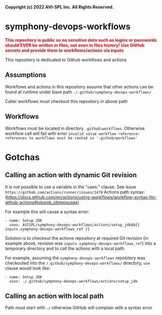 **Copyright (c) 2022 AVI-SPL Inc.
All Rights Reserved.**

# symphony-devops-workflows
**<font color="red">This repository is public so no sensitive data
such as logins or passwords should EVER be written in files,
not even in files history!
Use GitHub secrets and provide them to workflows/actions via inputs
</font>**

This repository is dedicated to Github workflows and actions

## Assumptions
Workflows and actions in this repository assume that other actions
can be found at runtime under base path
`./.github/symphony-devops-workflows/`

Caller workflows must checkout this repository in above path

## Workflows
Workflows must be located in directory `.github\workflows`.
Otherwise workflow call will fail with error
`invalid value workflow reference: references to workflows must be rooted in '.github/workflows'`

# Gotchas
## Calling an action with dynamic Git revision
It is not possible to use a variable in the "uses:" clause.
See issue `https://github.com/actions/runner/issues/1479`
Actions path syntax: (https://docs.github.com/en/actions/using-workflows/workflow-syntax-for-github-actions#jobsjob_idstepsuses)

For example this will cause a syntax error:
```
- name: Setup JDK
  uses: AVISPL/symphony-devops-workflows/actions/setup_jdk@${{ inputs.symphony-devops-workflows_ref }}
```

Solution is to checkout the actions repository at required Git revision
(in example above, revision was `inputs.symphony-devops-workflows_ref`)
into a temporary directory and to call the actions with a local path.

For example, assuming the `symphony-devops-workflows` repository was checkouted
into the `/.github/symphony-devops-workflows/` directory, `use` clause would look like:
```
- name: Setup JDK
  uses: ./.github/symphony-devops-workflows/actions/setup_jdk
```

## Calling an action with local path
Path must start with `./` otherwise GitHub will complain with a syntax error